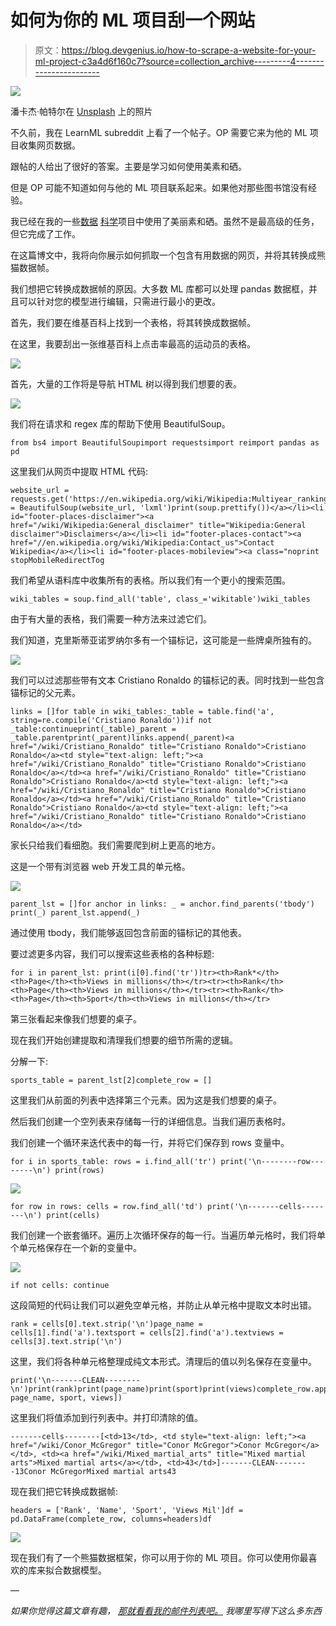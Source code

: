 # 如何为你的 ML 项目刮一个网站

> 原文：<https://blog.devgenius.io/how-to-scrape-a-website-for-your-ml-project-c3a4d6f160c7?source=collection_archive---------4----------------------->

![](img/ed4ec9f045a3fd58dc52dee1d7358c5b.png)

潘卡杰·帕特尔在 [Unsplash](https://unsplash.com?utm_source=medium&utm_medium=referral) 上的照片

不久前，我在 LearnML subreddit 上看了一个帖子。OP 需要它来为他的 ML 项目收集网页数据。

跟帖的人给出了很好的答案。主要是学习如何使用美素和硒。

但是 OP 可能不知道如何与他的 ML 项目联系起来。如果他对那些图书馆没有经验。

我已经在我的一些[数据](https://www.tobiolabode.com/blog/2020/4/21/bookstores-vs-income-data-science-project-part-1) [科学](https://www.tobiolabode.com/blog/2020/4/26/bookstore-vs-income-part-2)项目中使用了美丽素和硒。虽然不是最高级的任务，但它完成了工作。

在这篇博文中，我将向你展示如何抓取一个包含有用数据的网页，并将其转换成熊猫数据帧。

我们想把它转换成数据帧的原因。大多数 ML 库都可以处理 pandas 数据框，并且可以针对您的模型进行编辑，只需进行最小的更改。

首先，我们要在维基百科上找到一个表格，将其转换成数据帧。

在这里，我要刮出一张维基百科上点击率最高的运动员的表格。

![](img/e5226d63a6fc2751c2ca20fc3a459aa6.png)

首先，大量的工作将是导航 HTML 树以得到我们想要的表。

![](img/8be88161e9d5b987750f7e1627b33526.png)

我们将在请求和 regex 库的帮助下使用 BeautifulSoup。

```
from bs4 import BeautifulSoupimport requestsimport reimport pandas as pd
```

这里我们从网页中提取 HTML 代码:

```
website_url = requests.get('https://en.wikipedia.org/wiki/Wikipedia:Multiyear_ranking_of_most_viewed_pages').textsoup = BeautifulSoup(website_url, 'lxml')print(soup.prettify())</a></li><li id="footer-places-disclaimer"><a href="/wiki/Wikipedia:General_disclaimer" title="Wikipedia:General disclaimer">Disclaimers</a></li><li id="footer-places-contact"><a href="//en.wikipedia.org/wiki/Wikipedia:Contact_us">Contact Wikipedia</a></li><li id="footer-places-mobileview"><a class="noprint stopMobileRedirectTog
```

我们希望从语料库中收集所有的表格。所以我们有一个更小的搜索范围。

```
wiki_tables = soup.find_all('table', class_='wikitable')wiki_tables
```

由于有大量的表格，我们需要一种方法来过滤它们。

我们知道，克里斯蒂亚诺罗纳尔多有一个锚标记，这可能是一些牌桌所独有的。

![](img/605b9c82ac9d55c028486207b651c4f2.png)

我们可以过滤那些带有文本 Cristiano Ronaldo 的锚标记的表。同时找到一些包含锚标记的父元素。

```
links = []for table in wiki_tables:_table = table.find('a', string=re.compile('Cristiano Ronaldo'))if not _table:continueprint(_table)_parent = _table.parentprint(_parent)links.append(_parent)<a href="/wiki/Cristiano_Ronaldo" title="Cristiano Ronaldo">Cristiano Ronaldo</a><td style="text-align: left;"><a href="/wiki/Cristiano_Ronaldo" title="Cristiano Ronaldo">Cristiano Ronaldo</a></td><a href="/wiki/Cristiano_Ronaldo" title="Cristiano Ronaldo">Cristiano Ronaldo</a><td style="text-align: left;"><a href="/wiki/Cristiano_Ronaldo" title="Cristiano Ronaldo">Cristiano Ronaldo</a></td><a href="/wiki/Cristiano_Ronaldo" title="Cristiano Ronaldo">Cristiano Ronaldo</a><td style="text-align: left;"><a href="/wiki/Cristiano_Ronaldo" title="Cristiano Ronaldo">Cristiano Ronaldo</a></td>
```

家长只给我们看细胞。我们需要爬到树上更高的地方。

这是一个带有浏览器 web 开发工具的单元格。

![](img/0ebbed3b0c075c4466f6168917bc863e.png)

```
parent_lst = []for anchor in links: _ = anchor.find_parents('tbody') print(_) parent_lst.append(_)
```

通过使用 tbody，我们能够返回包含前面的锚标记的其他表。

要过滤更多内容，我们可以搜索这些表格的各种标题:

```
for i in parent_lst: print(i[0].find('tr'))tr><th>Rank*</th><th>Page</th><th>Views in millions</th></tr><tr><th>Rank</th><th>Page</th><th>Views in millions</th></tr><tr><th>Rank</th><th>Page</th><th>Sport</th><th>Views in millions</th></tr>
```

第三张看起来像我们想要的桌子。

现在我们开始创建提取和清理我们想要的细节所需的逻辑。

分解一下:

```
sports_table = parent_lst[2]complete_row = []
```

这里我们从前面的列表中选择第三个元素。因为这是我们想要的桌子。

然后我们创建一个空列表来存储每一行的详细信息。当我们遍历表格时。

我们创建一个循环来迭代表中的每一行，并将它们保存到 rows 变量中。

```
for i in sports_table: rows = i.find_all('tr') print('\n--------row--------\n') print(rows)
```

![](img/b225a1671165457b896a5ac16b88ab23.png)

```
for row in rows: cells = row.find_all('td') print('\n-------cells--------\n') print(cells)
```

我们创建一个嵌套循环。遍历上次循环保存的每一行。当遍历单元格时，我们将单个单元格保存在一个新的变量中。

![](img/0b4427bfb3a140b36d965ca5914d760c.png)

```
if not cells: continue
```

这段简短的代码让我们可以避免空单元格，并防止从单元格中提取文本时出错。

```
rank = cells[0].text.strip('\n')page_name = cells[1].find('a').textsport = cells[2].find('a').textviews = cells[3].text.strip('\n')
```

这里，我们将各种单元格整理成纯文本形式。清理后的值以列名保存在变量中。

```
print('\n-------CLEAN--------\n')print(rank)print(page_name)print(sport)print(views)complete_row.append([rank, page_name, sport, views])
```

这里我们将值添加到行列表中。并打印清除的值。

```
-------cells--------[<td>13</td>, <td style="text-align: left;"><a href="/wiki/Conor_McGregor" title="Conor McGregor">Conor McGregor</a></td>, <td><a href="/wiki/Mixed_martial_arts" title="Mixed martial arts">Mixed martial arts</a></td>, <td>43</td>]-------CLEAN--------13Conor McGregorMixed martial arts43
```

现在我们把它转换成数据帧:

```
headers = ['Rank', 'Name', 'Sport', 'Views Mil']df = pd.DataFrame(complete_row, columns=headers)df
```

![](img/0bd8cf610b42c2182be23bca76060367.png)

现在我们有了一个熊猫数据框架，你可以用于你的 ML 项目。你可以使用你最喜欢的库来拟合数据模型。

—

*如果你觉得这篇文章有趣，* [*那就看看我的邮件列表吧。*](https://www.tobiolabode.com/subscribe) *我哪里写得下这么多东西*